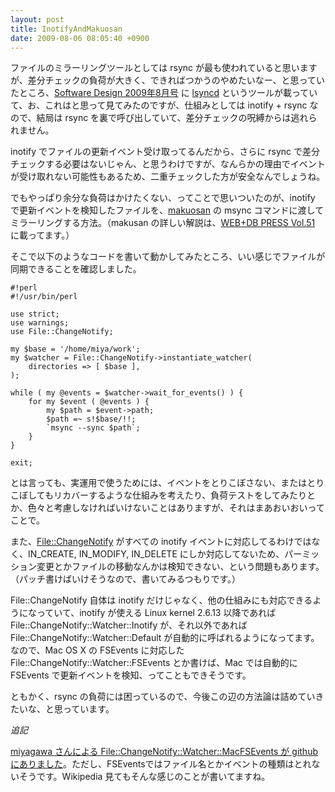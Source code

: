 ```yaml
---
layout: post
title: InotifyAndMakuosan
date: 2009-08-06 08:05:40 +0900
---
```



ファイルのミラーリングツールとしては rsync が最も使われていると思いますが、差分チェックの負荷が大きく、できればつかうのやめたいなー、と思っていたところ、[Software Design 2009年8月号](http://gihyo.jp/magazine/SD/archive/2009/200908) に [lsyncd](http://code.google.com/p/lsyncd/) というツールが載っていて、お、これはと思って見てみたのですが、仕組みとしては inotify + rsync なので、結局は rsync を裏で呼び出していて、差分チェックの呪縛からは逃れられません。

inotify でファイルの更新イベント受け取ってるんだから、さらに rsync で差分チェックする必要はないじゃん、と思うわけですが、なんらかの理由でイベントが受け取れない可能性もあるため、二重チェックした方が安全なんでしょうね。

でもやっぱり余分な負荷はかけたくない、ってことで思いついたのが、inotify で更新イベントを検知したファイルを、[makuosan](http://lab.klab.org/wiki/Makuosan) の msync コマンドに渡してミラーリングする方法。（makusan の詳しい解説は、[WEB+DB PRESS Vol.51](http://gihyo.jp/magazine/wdpress/archive/2009/vol51) に載ってます。）

そこで以下のようなコードを書いて動かしてみたところ、いい感じでファイルが同期できることを確認しました。

	
	#!perl
	#!/usr/bin/perl
	
	use strict;
	use warnings;
	use File::ChangeNotify;
	
	my $base = '/home/miya/work';
	my $watcher = File::ChangeNotify->instantiate_watcher(
	    directories => [ $base ],
	);
	
	while ( my @events = $watcher->wait_for_events() ) {
	    for my $event ( @events ) {
	        my $path = $event->path;
	        $path =~ s!$base/!!;
	        `msync --sync $path`;
	    }
	}
	
	exit;
	

とは言っても、実運用で使うためには、イベントをとりこぼさない、またはとりこぼしてもリカバーするような仕組みを考えたり、負荷テストをしてみたりとか、色々と考慮しなければいけないことはありますが、それはまあおいおいってことで。

また、[File::ChangeNotify](http://search.cpan.org/~drolsky/File-ChangeNotify/) がすべての inotify イベントに対応してるわけではなく、IN_CREATE, IN_MODIFY, IN_DELETE にしか対応してないため、パーミッション変更とかファイルの移動なんかは検知できない、という問題もあります。（パッチ書けばいけそうなので、書いてみるつもりです。）

File::ChangeNotify 自体は inotify だけじゃなく、他の仕組みにも対応できるようになっていて、inotify が使える Linux kernel 2.6.13 以降であれば File::ChangeNotify::Watcher::Inotify が、それ以外であれば File::ChangeNotify::Watcher::Default が自動的に呼ばれるようになってます。なので、Mac OS X の FSEvents に対応した File::ChangeNotify::Watcher::FSEvents とか書けば、Mac では自動的に FSEvents で更新イベントを検知、ってこともできそうです。

ともかく、rsync の負荷には困っているので、今後この辺の方法論は詰めていきたいな、と思っています。

*追記*

[miyagawa さんによる File::ChangeNotify::Watcher::MacFSEvents が github にありました](http://github.com/miyagawa/File-ChangeNotify-Watcher-MacFSEvents/tree)。ただし、FSEventsではファイル名とかイベントの種類はとれないそうです。Wikipedia 見てもそんな感じのことが書いてますね。
